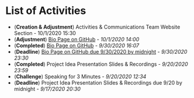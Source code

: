 # List of Activities

* (**Creation & Adjustment**) Activities & Communications Team Website Section - 10/1/2020 15:30
* (**Adjustment**) [Bio Page on GitHub](https://dev.azure.com/CIS5800-Team5/SubTracker/_sprints/taskboard/SubTracker%20Team/SubTracker/Sprint%201?workitem=3) - _10/1/2020 14:00_
* (**Completed**) [Bio Page on GitHub](https://dev.azure.com/CIS5800-Team5/SubTracker/_sprints/taskboard/SubTracker%20Team/SubTracker/Sprint%201?workitem=3) - _9/30/2020 16:07_
* (**Deadline**) [Bio Page on GitHub due 9/30/2020 by midnight](https://dev.azure.com/CIS5800-Team5/SubTracker/_sprints/taskboard/SubTracker%20Team/SubTracker/Sprint%201?workitem=3) - _9/30/2020 23:30_
* (**Completed**) Project Idea Presentation Slides & Recordings - _9/20/2020 23:59_
* (**Challenge**) Speaking for 3 Minutes - _9/20/2020 12:34_
* (**Deadline**) Project Idea Presentation Slides & Recordings due 9/20 by midnight - _9/17/2020 20:30_